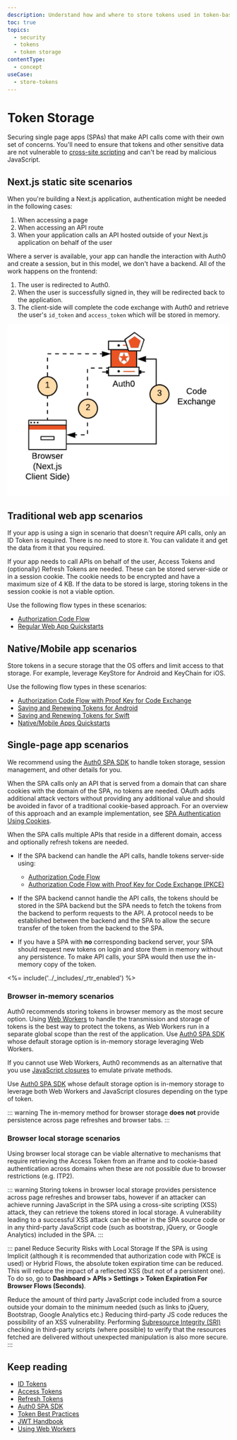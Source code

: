 ```yaml
---
description: Understand how and where to store tokens used in token-based authentication.
toc: true 
topics:
  - security
  - tokens
  - token storage
contentType:
  - concept
useCase:
  - store-tokens
---
```


# Token Storage

Securing single page apps (SPAs) that make API calls come with their own set of concerns. You'll need to ensure that tokens and other sensitive data are not vulnerable to [cross-site scripting](https://www.owasp.org/index.php/Cross-site_Scripting_(XSS)) and can't be read by malicious JavaScript.

## Next.js static site scenarios

When you're building a Next.js application, authentication might be needed in the following cases:

1. When accessing a page
2. When accessing an API route
3. When your application calls an API hosted outside of your Next.js application on behalf of the user

Where a server is available, your app can handle the interaction with Auth0 and create a session, but in this model, we don't have a backend. All of the work happens on the frontend:

1. The user is redirected to Auth0.
2. When the user is successfully signed in, they will be redirected back to the application.
3. The client-side will complete the code exchange with Auth0 and retrieve the user's `id_token` and `access_token` which will be stored in memory.

![In-Memory Token Storage](/media/articles/tokens/in-memory-token-storage.png)

## Traditional web app scenarios

If your app is using a sign in scenario that doesn't require API calls, only an ID Token is required. There is no need to store it. You can validate it and get the data from it that you required. 

If your app needs to call APIs on behalf of the user, Access Tokens and (optionally) Refresh Tokens are needed. These can be stored server-side or in a session cookie. The cookie needs to be encrypted and have a maximum size of 4 KB. If the data to be stored is large, storing tokens in the session cookie is not a viable option. 

Use the following flow types in these scenarios: 

- [Authorization Code Flow](/flows/concepts/auth-code)
- [Regular Web App Quickstarts](/quickstart/webapp)

## Native/Mobile app scenarios

Store tokens in a secure storage that the OS offers and limit access to that storage. For example, leverage KeyStore for Android and KeyChain for iOS.

Use the following flow types in these scenarios:

- [Authorization Code Flow with Proof Key for Code Exchange](/flows/concepts/auth-code-pkce)
- [Saving and Renewing Tokens for Android](/libraries/auth0-android/save-and-refresh-tokens)
- [Saving and Renewing Tokens for Swift](/libraries/auth0-swift/save-and-refresh-jwt-tokens)
- [Native/Mobile Apps Quickstarts](/quickstart/native)

## Single-page app scenarios

We recommend using the [Auth0 SPA SDK](/libraries/auth0-spa-js) to handle token storage, session management, and other details for you.

When the SPA calls only an API that is served from a domain that can share cookies with the domain of the SPA, no tokens are needed. OAuth adds additional attack vectors without providing any additional value and should be avoided in favor of a traditional cookie-based approach. For an overview of this approach and an example implementation, see [SPA  Authentication Using Cookies](/login/spa/authenticate-with-cookies).

When the SPA calls multiple APIs that reside in a different domain, access and optionally refresh tokens are needed.

-  If the SPA backend can handle the API calls, handle tokens server-side using:
    - [Authorization Code Flow](/flows/concepts/auth-code)
    - [Authorization Code Flow with Proof Key for Code Exchange (PKCE)](/flows/concepts/auth-code-pkce)

- If the SPA backend cannot handle the API calls, the tokens should be stored in the SPA backend but the SPA needs to fetch the tokens from the backend to perform requests to the API. A protocol needs to be established between the backend and the SPA to allow the secure transfer of the token from the backend to the SPA.

- If you have a SPA with **no** corresponding backend server, your SPA should request new tokens on login and store them in memory without any persistence. To make API calls, your SPA would then use the in-memory copy of the token.

<%= include('../_includes/_rtr_enabled') %>

### Browser in-memory scenarios

Auth0 recommends storing tokens in browser memory as the most secure option. Using [Web Workers](https://developer.mozilla.org/en-US/docs/Web/API/Web_Workers_API) to handle the transmission and storage of tokens is the best way to protect the tokens, as Web Workers run in a separate global scope than the rest of the application. Use [Auth0 SPA SDK](/libraries/auth0-spa-js) whose default storage option is in-memory storage leveraging Web Workers.

If you cannot use Web Workers, Auth0 recommends as an alternative that you use [JavaScript closures](https://developer.mozilla.org/en-US/docs/Web/JavaScript/Closures#Emulating_private_methods_with_closures) to emulate private methods.

 Use [Auth0 SPA SDK](/libraries/auth0-spa-js) whose default storage option is in-memory storage to leverage both Web Workers and JavaScript closures depending on the type of token.

::: warning
The in-memory method for browser storage **does not** provide persistence across page refreshes and browser tabs. 
:::

### Browser local storage scenarios

Using browser local storage can be viable alternative to mechanisms that require retrieving the Access Token from an iframe and to cookie-based authentication across domains when these are not possible due to browser restrictions (e.g. ITP2).

::: warning
Storing tokens in browser local storage provides persistence across page refreshes and browser tabs, however if an attacker can achieve running JavaScript in the SPA using a cross-site scripting (XSS) attack, they can retrieve the tokens stored in local storage. A vulnerability leading to a successful XSS attack can be either in the SPA source code or in any third-party JavaScript code (such as bootstrap, jQuery, or Google Analytics) included in the SPA.
:::

::: panel Reduce Security Risks with Local Storage
If the SPA is using Implicit (although it is recommended that authorization code with PKCE is used) or Hybrid Flows, the absolute token expiration time can be reduced. This will reduce the impact of a reflected XSS (but not of a persistent one). To do so, go to **Dashboard > APIs > Settings > Token Expiration For Browser Flows (Seconds)**.

Reduce the amount of third party JavaScript code included from a source outside your domain to the minimum needed (such as links to jQuery, Bootstrap, Google Analytics etc.) Reducing third-party JS code reduces the possibility of an XSS vulnerability. Performing [Subresource Integrity (SRI)](https://developer.mozilla.org/en-US/docs/Web/Security/Subresource_Integrity) checking in third-party scripts (where possible) to verify that the resources fetched are delivered without unexpected manipulation is also more secure.
:::

## Keep reading

* [ID Tokens](/tokens/concepts/id-tokens)
* [Access Tokens](/tokens/concepts/access-tokens)
* [Refresh Tokens](/tokens/concepts/refresh-tokens)
* [Auth0 SPA SDK](https://github.com/auth0/auth0-spa-js)
* [Token Best Practices](/best-practices/token-best-practices)
* [JWT Handbook](https://auth0.com/resources/ebooks/jwt-handbook)
* [Using Web Workers](https://developer.mozilla.org/en-US/docs/Web/API/Web_Workers_API/Using_web_workers)
